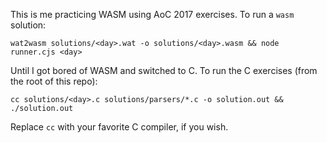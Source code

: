 This is me practicing WASM using AoC 2017 exercises. To run a `wasm` solution:
```
wat2wasm solutions/<day>.wat -o solutions/<day>.wasm && node runner.cjs <day>
```

Until I got bored of WASM and switched to C. To run the C exercises (from the root of this repo):
```
cc solutions/<day>.c solutions/parsers/*.c -o solution.out && ./solution.out
```
Replace `cc` with your favorite C compiler, if you wish.


